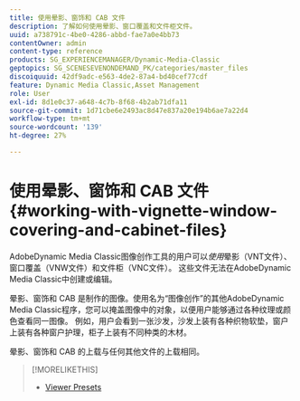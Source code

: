 ```yaml
---
title: 使用晕影、窗饰和 CAB 文件
description: 了解如何使用晕影、窗口覆盖和文件柜文件。
uuid: a738791c-4be0-4286-abbd-fae7a0e4bb73
contentOwner: admin
content-type: reference
products: SG_EXPERIENCEMANAGER/Dynamic-Media-Classic
geptopics: SG_SCENESEVENONDEMAND_PK/categories/master_files
discoiquuid: 42df9adc-e563-4de2-87a4-bd40cef77cdf
feature: Dynamic Media Classic,Asset Management
role: User
exl-id: 8d1e0c37-a648-4c7b-8f68-4b2ab71dfa11
source-git-commit: 1d71cbe6e2493ac8d47e837a20e194b6ae7a22d4
workflow-type: tm+mt
source-wordcount: '139'
ht-degree: 27%

---
```


# 使用晕影、窗饰和 CAB 文件{#working-with-vignette-window-covering-and-cabinet-files}

AdobeDynamic Media Classic图像创作工具的用户可以&#x200B;*使用*&#x200B;晕影（VNT文件）、窗口覆盖（VNW文件）和文件柜（VNC文件）。 这些文件无法在AdobeDynamic Media Classic中创建或编辑。

晕影、窗饰和 CAB 是制作的图像。使用名为“图像创作”的其他AdobeDynamic Media Classic程序，您可以掩盖图像中的对象，以便用户能够通过各种纹理或颜色查看同一图像。 例如，用户会看到一张沙发，沙发上装有各种织物软垫，窗户上装有各种窗户护理，柜子上装有不同种类的木材。

晕影、窗饰和 CAB 的上载与任何其他文件的上载相同。

>[!MORELIKETHIS]
>
>* [Viewer Presets](application-setup.md#viewer_presets)

